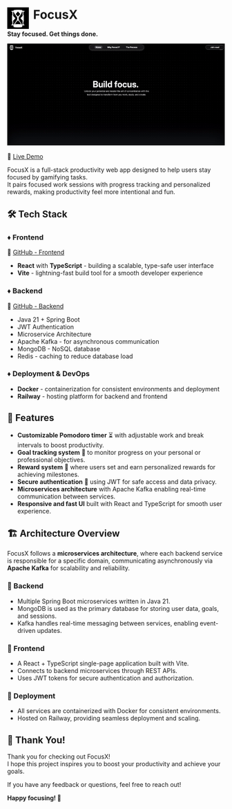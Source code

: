 # FocusX <img src="assets/focusx-logo.png" alt="FocusX Logo" width="50" height="50" align="left" style="padding-right: 10px;"/>
**Stay focused. Get things done.**

![App Showcase](assets/focusx.gif)

🔗 [Live Demo](https://focusx-496x.onrender.com/)

FocusX is a full-stack productivity web app designed to help users stay focused by gamifying tasks.  
It pairs focused work sessions with progress tracking and personalized rewards, making productivity feel more intentional and fun.

## 🛠 Tech Stack

### ♦️ Frontend
🔗 [GitHub - Frontend](https://github.com/angelinakumanova/focusx-frontend)

- **React** with **TypeScript** - building a scalable, type-safe user interface
- **Vite** - lightning-fast build tool for a smooth developer experience

### ♦️ Backend
🔗 [GitHub - Backend](https://github.com/angelinakumanova/focusx-backend)

- Java 21 + Spring Boot
- JWT Authentication
- Microservice Architecture
- Apache Kafka - for asynchronous communication
- MongoDB - NoSQL database
- Redis - caching to reduce database load

### ♦️ Deployment & DevOps
- **Docker** - containerization for consistent environments and deployment
- **Railway** - hosting platform for backend and frontend

## 🚀 Features

- **Customizable Pomodoro timer** ⏳ with adjustable work and break intervals to boost productivity.  
- **Goal tracking system** 🎯 to monitor progress on your personal or professional objectives.  
- **Reward system** 🎁 where users set and earn personalized rewards for achieving milestones.  
- **Secure authentication** 🔐 using JWT for safe access and data privacy.  
- **Microservices architecture** with Apache Kafka enabling real-time communication between services.  
- **Responsive and fast UI** built with React and TypeScript for smooth user experience.

## 🏗️ Architecture Overview

FocusX follows a **microservices architecture**, where each backend service is responsible for a specific domain, communicating asynchronously via **Apache Kafka** for scalability and reliability.

### 🔸 Backend
- Multiple Spring Boot microservices written in Java 21.
- MongoDB is used as the primary database for storing user data, goals, and sessions.
- Kafka handles real-time messaging between services, enabling event-driven updates.

### 🔸 Frontend
- A React + TypeScript single-page application built with Vite.
- Connects to backend microservices through REST APIs.
- Uses JWT tokens for secure authentication and authorization.

### 🔸 Deployment
- All services are containerized with Docker for consistent environments.
- Hosted on Railway, providing seamless deployment and scaling.

## 🙏 Thank You!

Thank you for checking out FocusX!  
I hope this project inspires you to boost your productivity and achieve your goals.  

If you have any feedback or questions, feel free to reach out!

**Happy focusing! 🚀**
